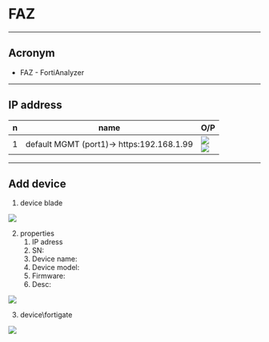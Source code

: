 # FAZ

---

## Acronym
* FAZ - FortiAnalyzer

---

## IP address
|n|name|O/P|
|-|----|---|
|1|default MGMT (port1)-> https:192.168.1.99|[<img src="https://i.imgur.com/bYVYzwC.png">](https://i.imgur.com/bYVYzwC.png)<br/>[<img src="https://i.imgur.com/zm0OXPh.png">](https://i.imgur.com/zm0OXPh.png)|

---

## Add device
1. device blade

[<img src="https://i.imgur.com/ihoYyLc.png">](https://i.imgur.com/ihoYyLc.png)

2. properties
    1. IP adress
    2. SN: 
    3. Device name: 
    4. Device model: 
    5. Firmware: 
    6. Desc:

[<img src="https://i.imgur.com/wKMR3bw.png">](https://i.imgur.com/wKMR3bw.png)


3. device\fortigate

[<img src="https://i.imgur.com/mUrbHuQ.png">](https://i.imgur.com/mUrbHuQ.png)
